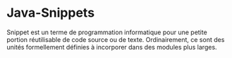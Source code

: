 Java-Snippets
=============
Snippet est un terme de programmation informatique pour une petite portion réutilisable de code source ou de texte. 
Ordinairement, ce sont des unités formellement définies à incorporer dans des modules plus larges.
